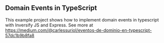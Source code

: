 ## Domain Events in TypeScript

This example project shows how to implement domain events in typescript with Inversify JS and Express. See more at https://medium.com/@carlessuriol/eventos-de-dominio-en-typescript-57dc1b9b8fa8
